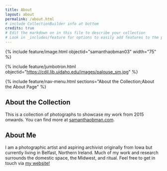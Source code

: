 ```yaml
---
title: About
layout: about
permalink: /about.html
# include CollectionBuilder info at bottom
credits: true
# Edit the markdown on in this file to describe your collection
# Look in _includes/feature for options to easily add features to the page
---
```

{% include feature/image.html objectid="samanthaobman03" width="75" %}

{% include feature/jumbotron.html objectid="https://cdil.lib.uidaho.edu/images/palouse_sm.jpg" %}

{% include feature/nav-menu.html sections="About the Collection;About the About Page" %}

## About the Collection

This is a collection of photographs to showcase my work from 2015 onwards. You can find more at [samanthaobman.com](https://samanthaobman.com/).

## About Me
I am a photographic artist and aspiring archivist originally from Iowa but currently living in Belfast, Northern Ireland. Much of my work and research surrounds the domestic space, the Midwest, and ritual. Feel free to get in touch via [my website!](https://samanthaobman.com/contact/)
